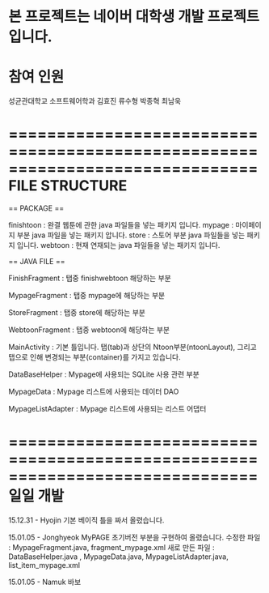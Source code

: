 본 프로젝트는 네이버 대학생 개발 프로젝트 입니다.
==============================================================================
참여 인원 
==============================================================================
성균관대학교 소프트웨어학과
김효진
류수형
박종혁
최남욱

==============================================================================
FILE STRUCTURE 
==============================================================================
== PACKAGE ==

finishtoon : 완결 웹툰에 관한 java 파일들을 넣는 패키지 입니다.
mypage : 마이페이지 부분 java 파일을 넣는 패키지 압니다.
store : 스토어 부분 java 파일들을 넣는 패키지 입니다.
webtoon : 현재 연재되는 java 파일들을 넣는 패키지 입니다.


== JAVA FILE == 

FinishFragment : 탭중 finishwebtoon 해당하는 부분


MypageFragment : 탭중 mypage에 해당하는 부분


StoreFragment : 탭중 store에 해당하는 부분


WebtoonFragment : 탭중 webtoon에 해당하는 부분


MainActivity : 기본 틀입니다. 탭(tab)과 상단의 Ntoon부분(ntoonLayout), 그리고 탭으로 인해 변경되는 부분(container)를 가지고 있습니다.

DataBaseHelper : Mypage에 사용되는 SQLite 사용 관련 부분

MypageData : Mypage 리스트에 사용되는 데이터 DAO

MypageListAdapter : Mypage 리스트에 사용되는 리스트 어댑터 


==============================================================================
일일 개발
==============================================================================
15.12.31 - Hyojin
기본 베이직 틀을 짜서 올렸습니다.

15.01.05 - Jonghyeok
MyPAGE 초기버전 부분을 구현하여 올렸습니다.
수정한 파일 : MypageFragment.java, fragment_mypage.xml
새로 만든 파일 : DataBaseHelper.java , MypageData.java, MypageListAdapter.java, list_item_mypage.xml

15.01.05 - Namuk
바보
